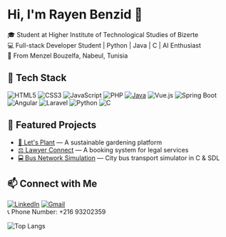 # Hi, I'm Rayen Benzid 👋  
🎓 Student at Higher Institute of Technological Studies of Bizerte  
💻 Full-stack Developer Student | Python | Java | C | AI Enthusiast  
📍 From Menzel Bouzelfa, Nabeul, Tunisia  

## 🚀 Tech Stack
![HTML5](https://img.shields.io/badge/HTML5-E34F26?logo=html5&logoColor=white)
![CSS3](https://img.shields.io/badge/CSS3-1572B6?logo=css3&logoColor=white)
![JavaScript](https://img.shields.io/badge/JavaScript-F7DF1E?logo=javascript&logoColor=black)
![PHP](https://img.shields.io/badge/PHP-777BB4?logo=php&logoColor=white)
[![Java](https://img.shields.io/badge/Java-ED8B00?logo=openjdk&logoColor=white)]()
![Vue.js](https://img.shields.io/badge/Vue.js-35495E?logo=vue.js&logoColor=4FC08D)
![Spring Boot](https://img.shields.io/badge/Spring%20Boot-6DB33F?logo=springboot&logoColor=white)
![Angular](https://img.shields.io/badge/Angular-DD0031?logo=angular&logoColor=white)
![Laravel](https://img.shields.io/badge/Laravel-FF2D20?logo=laravel&logoColor=white)
![Python](https://img.shields.io/badge/Python-3776AB?logo=python&logoColor=white)
![C](https://img.shields.io/badge/C-00599C?logo=c&logoColor=white)

## 📌 Featured Projects
- [🌱 Let's Plant](https://github.com/username/lets-plant) — A sustainable gardening platform
- [⚖️ Lawyer Connect](https://github.com/username/lawyer-connect) — A booking system for legal services
- [🚍 Bus Network Simulation](https://github.com/username/bus-network-simulation) — City bus transport simulator in C & SDL

## 📫 Connect with Me
[![LinkedIn](https://img.shields.io/badge/LinkedIn-0A66C2?logo=linkedin&logoColor=white)](https://linkedin.com/in/rayen-benzid-969401294)
[![Gmail](https://img.shields.io/badge/Gmail-D14836?logo=gmail&logoColor=white)](mailto:rayenbenzid1@gmail.com)  
📞 Phone Number: +216 93202359

![Top Langs](https://github-readme-stats.vercel.app/api/top-langs/?username=RayenBenzid&layout=compact&theme=radical)
